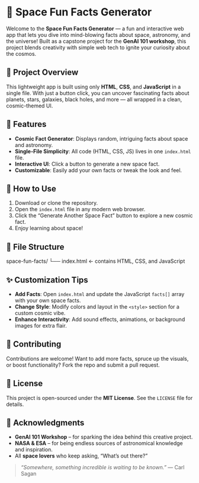 # 🌌 Space Fun Facts Generator

Welcome to the **Space Fun Facts Generator** — a fun and interactive web app that lets you dive into mind-blowing facts about space, astronomy, and the universe! Built as a capstone project for the **GenAI 101 workshop**, this project blends creativity with simple web tech to ignite your curiosity about the cosmos.

## 🚀 Project Overview
This lightweight app is built using only **HTML**, **CSS**, and **JavaScript** in a single file. With just a button click, you can uncover fascinating facts about planets, stars, galaxies, black holes, and more — all wrapped in a clean, cosmic-themed UI.

## 🌠 Features
- **Cosmic Fact Generator**: Displays random, intriguing facts about space and astronomy.
- **Single-File Simplicity**: All code (HTML, CSS, JS) lives in one `index.html` file.
- **Interactive UI**: Click a button to generate a new space fact.
- **Customizable**: Easily add your own facts or tweak the look and feel.

## 🔧 How to Use
1. Download or clone the repository.
2. Open the `index.html` file in any modern web browser.
3. Click the “Generate Another Space Fact” button to explore a new cosmic fact.
4. Enjoy learning about space!

## 📁 File Structure
space-fun-facts/
└── index.html    ← contains HTML, CSS, and JavaScript


## ✨ Customization Tips
- **Add Facts**: Open `index.html` and update the JavaScript `facts[]` array with your own space facts.
- **Change Style**: Modify colors and layout in the `<style>` section for a custom cosmic vibe.
- **Enhance Interactivity**: Add sound effects, animations, or background images for extra flair.

## 🤝 Contributing
Contributions are welcome! Want to add more facts, spruce up the visuals, or boost functionality? Fork the repo and submit a pull request.

## 📄 License
This project is open-sourced under the **MIT License**. See the `LICENSE` file for details.

## 🙏 Acknowledgments
- **GenAI 101 Workshop** – for sparking the idea behind this creative project.
- **NASA & ESA** – for being endless sources of astronomical knowledge and inspiration.
- All **space lovers** who keep asking, “What’s out there?”

> *“Somewhere, something incredible is waiting to be known.”* — Carl Sagan

